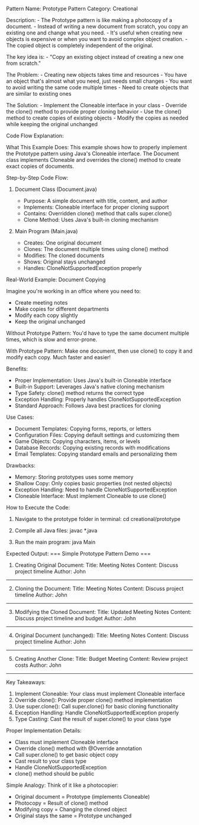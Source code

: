 Pattern Name: Prototype
Pattern Category: Creational

Description:
    - The Prototype pattern is like making a photocopy of a document.
    - Instead of writing a new document from scratch, you copy an existing one and change what you need.
    - It's useful when creating new objects is expensive or when you want to avoid complex object creation.
    - The copied object is completely independent of the original.

The key idea is:
    - "Copy an existing object instead of creating a new one from scratch."

The Problem:
    - Creating new objects takes time and resources
    - You have an object that's almost what you need, just needs small changes
    - You want to avoid writing the same code multiple times
    - Need to create objects that are similar to existing ones

The Solution:
    - Implement the Cloneable interface in your class
    - Override the clone() method to provide proper cloning behavior
    - Use the clone() method to create copies of existing objects
    - Modify the copies as needed while keeping the original unchanged

Code Flow Explanation:

What This Example Does:
This example shows how to properly implement the Prototype pattern using Java's Cloneable interface. The Document class implements Cloneable and overrides the clone() method to create exact copies of documents.

Step-by-Step Code Flow:

1. Document Class (Document.java)
   - Purpose: A simple document with title, content, and author
   - Implements: Cloneable interface for proper cloning support
   - Contains: Overridden clone() method that calls super.clone()
   - Clone Method: Uses Java's built-in cloning mechanism

2. Main Program (Main.java)
   - Creates: One original document
   - Clones: The document multiple times using clone() method
   - Modifies: The cloned documents
   - Shows: Original stays unchanged
   - Handles: CloneNotSupportedException properly

Real-World Example: Document Copying

Imagine you're working in an office where you need to:
- Create meeting notes
- Make copies for different departments
- Modify each copy slightly
- Keep the original unchanged

Without Prototype Pattern:
You'd have to type the same document multiple times, which is slow and error-prone.

With Prototype Pattern:
Make one document, then use clone() to copy it and modify each copy. Much faster and easier!

Benefits:
- Proper Implementation: Uses Java's built-in Cloneable interface
- Built-in Support: Leverages Java's native cloning mechanism
- Type Safety: clone() method returns the correct type
- Exception Handling: Properly handles CloneNotSupportedException
- Standard Approach: Follows Java best practices for cloning

Use Cases:
- Document Templates: Copying forms, reports, or letters
- Configuration Files: Copying default settings and customizing them
- Game Objects: Copying characters, items, or levels
- Database Records: Copying existing records with modifications
- Email Templates: Copying standard emails and personalizing them

Drawbacks:
- Memory: Storing prototypes uses some memory
- Shallow Copy: Only copies basic properties (not nested objects)
- Exception Handling: Need to handle CloneNotSupportedException
- Cloneable Interface: Must implement Cloneable to use clone()

How to Execute the Code:
1. Navigate to the prototype folder in terminal:
   cd creational/prototype

2. Compile all Java files:
   javac *.java

3. Run the main program:
   java Main

Expected Output:
=== Simple Prototype Pattern Demo ===

1. Creating Original Document:
Title: Meeting Notes
Content: Discuss project timeline
Author: John
---

2. Cloning the Document:
Title: Meeting Notes
Content: Discuss project timeline
Author: John
---

3. Modifying the Cloned Document:
Title: Updated Meeting Notes
Content: Discuss project timeline and budget
Author: John
---

4. Original Document (unchanged):
Title: Meeting Notes
Content: Discuss project timeline
Author: John
---

5. Creating Another Clone:
Title: Budget Meeting
Content: Review project costs
Author: John
---

Key Takeaways:
1. Implement Cloneable: Your class must implement Cloneable interface
2. Override clone(): Provide proper clone() method implementation
3. Use super.clone(): Call super.clone() for basic cloning functionality
4. Exception Handling: Handle CloneNotSupportedException properly
5. Type Casting: Cast the result of super.clone() to your class type

Proper Implementation Details:
- Class must implement Cloneable interface
- Override clone() method with @Override annotation
- Call super.clone() to get basic object copy
- Cast result to your class type
- Handle CloneNotSupportedException
- clone() method should be public

Simple Analogy:
Think of it like a photocopier:
- Original document = Prototype (implements Cloneable)
- Photocopy = Result of clone() method
- Modifying copy = Changing the cloned object
- Original stays the same = Prototype unchanged

